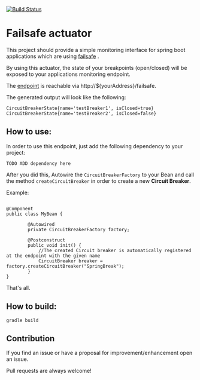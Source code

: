[![Build Status](https://travis-ci.org/MALPI/failsafe-actuator.svg?branch=master)](https://travis-ci.org/MALPI/failsafe-actuator)

# Failsafe actuator

This project should provide a simple monitoring interface for spring boot applications which are using [failsafe](https://github.com/jhalterman/failsafe) . 

By using this actuator, the state of your breakpoints (open/closed) will be exposed to your applications monitoring endpoint.

The [endpoint](http://docs.spring.io/spring-boot/docs/current/reference/html/production-ready-endpoints.html) is reachable via http://${yourAddress}/failsafe.

The generated output will look like the following:

```
CircuitBreakerState{name='testBreaker1', isClosed=true}
CircuitBreakerState{name='testBreaker2', isClosed=false}
```

## How to use:

In order to use this endpoint, just add the following dependency to your project:

```
TODO ADD dependency here
```

After you did this, Autowire the `CircuitBreakerFactory` to your Bean and call the method `createCircuitBreaker` in order to create a new **Circuit Breaker**.

Example:

```

@Component
public class MyBean {
    
        @Autowired
        private CircuitBreakerFactory factory;
        
        @Postconstruct
        public void init() {
            //The created Circuit breaker is automatically registered at the endpoint with the given name
            CircuitBreaker breaker = factory.createCircuitBreaker("SpringBreak");
        }
}
```

That's all.
## How to build:

```
gradle build
```

## Contribution

If you find an issue or have a proposal for improvement/enhancement open an issue.

Pull requests are always welcome!




